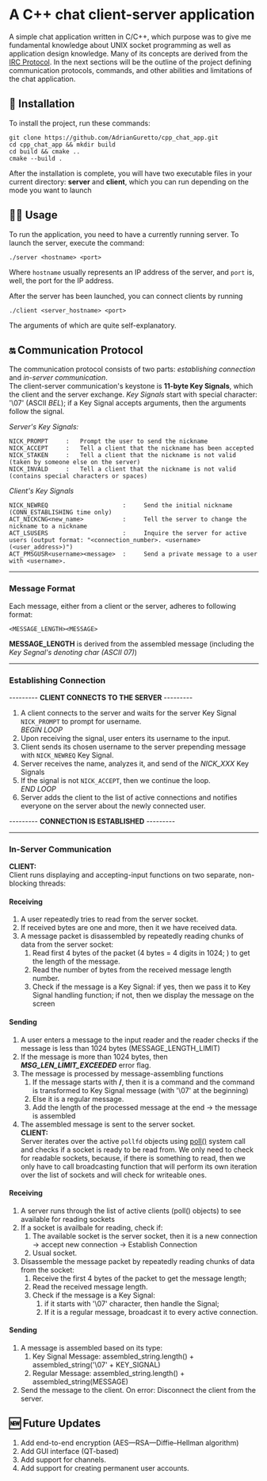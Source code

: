 # A C++ chat client-server application
A simple chat application written in C/C++, which purpose was to give me fundamental knowledge about UNIX socket programming as well as application design knowledge. Many of its concepts are derived from the [IRC Protocol](https://www.rfc-editor.org/rfc/rfc1459.html#page-13 "IRC Protocol Description"). 
In the next sections will be the outline of the project defining communication protocols, commands, and other abilities and limitations of the chat application. 

## 🔨 Installation

To install the project, run these commands:
```
git clone https://github.com/AdrianGuretto/cpp_chat_app.git
cd cpp_chat_app && mkdir build
cd build && cmake ..
cmake --build .
```

After the installation is complete, you will have two executable files in your current directory: **server** and **client**, which you can run depending on the mode you want to launch

## 🚶‍♂️ Usage

To run the application, you need to have a currently running server. To launch the server, execute the command:  

```./server <hostname> <port>```  

Where `hostname` usually represents an IP address of the server, and `port` is, well, the port for the IP address.  

After the server has been launched, you can connect clients by running

```./client <server_hostname> <port>```

The arguments of which are quite self-explanatory.

## 🔛 Communication Protocol

The communication protocol consists of two parts: *establishing connection* and *in-server communication*.  
The client-server communication's keystone is **11-byte Key Signals**, which the client and the server exchange. *Key Signals* start with special character: '\07' (ASCII *BEL*); if a Key Signal accepts arguments, then the arguments follow the signal.  

*Server's Key Signals:*
```
NICK_PROMPT     :   Prompt the user to send the nickname
NICK_ACCEPT     :   Tell a client that the nickname has been accepted
NICK_STAKEN     :   Tell a client that the nickname is not valid (taken by someone else on the server)
NICK_INVALD     :   Tell a client that the nickname is not valid (contains special characters or spaces)
```

*Client's Key Signals*
```
NICK_NEWREQ                     :     Send the initial nickname (CONN_ESTABLISHING time only)
ACT_NICKCNG<new_name>           :     Tell the server to change the nickname to a nickname
ACT_LSUSERS                     :     Inquire the server for active users (output format: "<connection_number>. <username> (<user_address>)")
ACT_PMSGUSR<username><message>  :     Send a private message to a user with <username>.
```
____
### Message Format

Each message, either from a client or the server, adheres to following format:

```<MESSAGE_LENGTH><MESSAGE>```

**MESSAGE_LENGTH** is derived from the assembled message (including the *Key Segnal's denoting char (ASCII 07)*)

___
### Establishing Connection


--------- **CLIENT CONNECTS TO THE SERVER** ---------

1) A client connects to the server and waits for the server Key Signal `NICK_PROMPT` to prompt for username.  
_BEGIN LOOP_
2) Upon receiving the signal, user enters its username to the input.
3) Client sends its chosen username to the server prepending message with `NICK_NEWREQ` Key Signal.
4) Server receives the name, analyzes it, and send of the *NICK_XXX* Key Signals
5) If the signal is not `NICK_ACCEPT`, then we continue the loop.  
_END LOOP_
6) Server adds the client to the list of active connections and notifies everyone on the server about the newly connected user.

--------- **CONNECTION IS ESTABLISHED** ---------

___
### In-Server Communication

**CLIENT:**  
Client runs displaying and accepting-input functions on two separate, non-blocking threads:  
#### Receiving
1) A user repeatedly tries to read from the server socket.
2) If received bytes are one and more, then it we have received data.
3) A message packet is disassembled by repeatedly reading chunks of data from the server socket:
    1. Read first 4 bytes of the packet (4 bytes = 4 digits in 1024; ) to get the length of the message.
    2. Read the number of bytes from the received message length number.
    3. Check if the message is a Key Signal: if yes, then we pass it to Key Signal handling function; if not, then we display the message on the screen  
#### Sending
1. A user enters a message to the input reader and the reader checks if the message is less than 1024 bytes (MESSAGE_LENGTH_LIMIT)
2. If the message is more than 1024 bytes, then _**MSG_LEN_LIMIT_EXCEEDED**_ error flag.
3. The message is processed by message-assembling functions
    1. If the message starts with **/**, then it is a command and the command is transformed to Key Signal message (with '\07' at the beginning)
    2. Else it is a regular message.
    3. Add the length of the processed message at the end -> the message is assembled
4. The assembled message is sent to the server socket.  
**CLIENT:**  
Server iterates over the active `pollfd` objects using [poll()](https://man7.org/linux/man-pages/man2/poll.2.html) system call and checks if a socket is ready to be read from. We only need to check for readable sockets, because, if there is something to read, then we only have to call broadcasting function that will perform its own iteration over the list of sockets and will check for writeable ones.
#### Receiving
1. A server runs through the list of active clients (poll() objects) to see available for reading sockets
2. If a socket is availbale for reading, check if:
    1. The available socket is the server socket, then it is a new connection -> accept new connection -> Establish Connection
    2. Usual socket.
3. Disassemble the message packet by repeatedly reading chunks of data from the socket:
    1. Receive the first 4 bytes of the packet to get the message length;
    2. Read the received message length.
    3. Check if the message is a Key Signal: 
        1. if it starts with '\07' character, then handle the Signal;
        2. If it is a regular message, broadcast it to every active connection.
    

#### Sending
1. A message is assembled based on its type:
    1. Key Signal Message: assembled_string.length() + assembled_string('\07' + KEY_SIGNAL)
    2. Regular Message: assembled_string.length() + assembled_string(MESSAGE)
2. Send the message to the client. On error: Disconnect the client from the server.


## 🆕 Future Updates
1. Add end-to-end encryption (AES—RSA—Diffie–Hellman algorithm)
2. Add GUI interface (QT-based)
3. Add support for channels.
4. Add support for creating permanent user accounts.